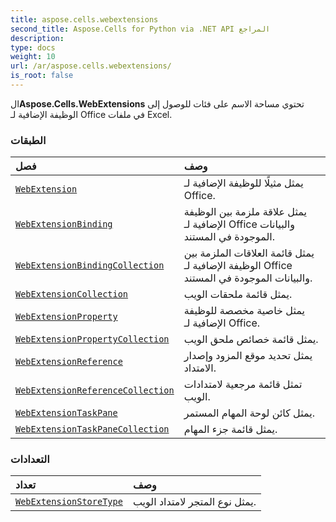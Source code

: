 ```yaml
---
title: aspose.cells.webextensions
second_title: Aspose.Cells for Python via .NET API المراجع
description:
type: docs
weight: 10
url: /ar/aspose.cells.webextensions/
is_root: false
---
```

 ال**Aspose.Cells.WebExtensions** تحتوي مساحة الاسم على فئات للوصول إلى الوظيفة الإضافية لـ Office في ملفات Excel.

###  الطبقات
| فصل| وصف|
| :- | :- |
| [`WebExtension`](/cells/python-net/ar/aspose.cells.webextensions/webextension) | يمثل مثيلًا للوظيفة الإضافية لـ Office.|
| [`WebExtensionBinding`](/cells/python-net/ar/aspose.cells.webextensions/webextensionbinding) | يمثل علاقة ملزمة بين الوظيفة الإضافية لـ Office والبيانات الموجودة في المستند.|
| [`WebExtensionBindingCollection`](/cells/python-net/ar/aspose.cells.webextensions/webextensionbindingcollection) | يمثل قائمة العلاقات الملزمة بين الوظيفة الإضافية لـ Office والبيانات الموجودة في المستند.|
| [`WebExtensionCollection`](/cells/python-net/ar/aspose.cells.webextensions/webextensioncollection) | يمثل قائمة ملحقات الويب.|
| [`WebExtensionProperty`](/cells/python-net/ar/aspose.cells.webextensions/webextensionproperty) | يمثل خاصية مخصصة للوظيفة الإضافية لـ Office.|
| [`WebExtensionPropertyCollection`](/cells/python-net/ar/aspose.cells.webextensions/webextensionpropertycollection) | يمثل قائمة خصائص ملحق الويب.|
| [`WebExtensionReference`](/cells/python-net/ar/aspose.cells.webextensions/webextensionreference) |يمثل تحديد موقع المزود وإصدار الامتداد.|
| [`WebExtensionReferenceCollection`](/cells/python-net/ar/aspose.cells.webextensions/webextensionreferencecollection) | تمثل قائمة مرجعية لامتدادات الويب.|
| [`WebExtensionTaskPane`](/cells/python-net/ar/aspose.cells.webextensions/webextensiontaskpane) | يمثل كائن لوحة المهام المستمر.|
| [`WebExtensionTaskPaneCollection`](/cells/python-net/ar/aspose.cells.webextensions/webextensiontaskpanecollection) | يمثل قائمة جزء المهام.|


###  التعدادات
| تعداد| وصف|
| :- | :- |
| [`WebExtensionStoreType`](/cells/python-net/ar/aspose.cells.webextensions/webextensionstoretype) | يمثل نوع المتجر لامتداد الويب.|



